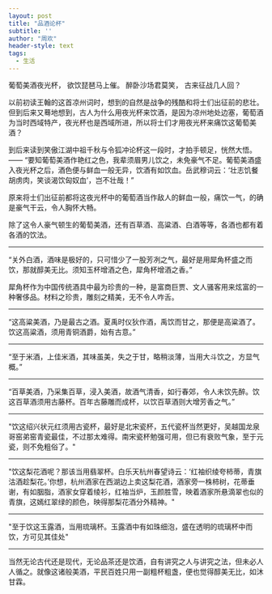```yaml
---
layout: post
title: "品酒论杯"
subtitle: ''
author: "周欢"
header-style: text
tags:
  - 生活
---
```


葡萄美酒夜光杯，
欲饮琵琶马上催。
醉卧沙场君莫笑，
古来征战几人回？

以前初读王翰的这首凉州词时，想到的自然是战争的残酷和将士们出征前的悲壮。但到后来又蓦地想到，古人为什么用夜光杯来饮酒，是因为凉州地处边塞，葡萄酒为当时西域特产，夜光杯也是西域所进，所以将士们才用夜光杯来痛饮这葡萄美酒？

到后来读到笑傲江湖中祖千秋与令狐冲论杯这一段时，才拍手顿足，恍然大悟。—— “要知葡萄美酒作艳红之色，我辈须眉男儿饮之，未免豪气不足。葡萄美酒盛入夜光杯之后，酒色便与鲜血一般无异，饮酒有如饮血。岳武穆词云：‘壮志饥餐胡虏肉，笑谈渴饮匈奴血’，岂不壮哉！”

原来将士们出征前都将这夜光杯中的葡萄酒当作敌人的鲜血一般，痛饮一气，的确是豪气干云，令人胸怀大畅。

除了这令人豪气顿生的葡萄美酒，还有百草酒、高粱酒、白酒等等，各酒也都有着各酒的饮法。

****

“关外白酒，酒味是极好的，只可惜少了一股芳冽之气，最好是用犀角杯盛之而饮，那就醇美无比。须知玉杯增酒之色，犀角杯增酒之香。”

犀角杯作为中国传统酒具中最为珍贵的一种，是富商巨贾、文人骚客用来炫富的一种奢侈品。材料之珍贵，雕刻之精美，无不令人咋舌。

****

“这高粱美酒，乃是最古之酒。夏禹时仪狄作酒，禹饮而甘之，那便是高粱酒了。饮这高粱酒，须用青铜酒爵，始有古意。”

****

“至于米酒，上佳米酒，其味虽美，失之于甘，略稍淡薄，当用大斗饮之，方显气概。”

****

“百草美酒，乃采集百草，浸入美酒，故酒气清香，如行春郊，令人未饮先醉。饮这百草酒须用古藤杯。百年古藤雕而成杯，以饮百草酒则大增芳香之气。”

****

"饮这绍兴状元红须用古瓷杯，最好是北宋瓷杯，五代瓷杯当然更好，吴越国龙泉哥窑弟窑青瓷最佳，不过那太难得。南宋瓷杯勉强可用，但已有衰败气象，至于元瓷，则不免粗俗了。"

****

"饮这梨花酒呢？那该当用翡翠杯。白乐天杭州春望诗云：‘红袖织绫夸柿蒂，青旗沽酒趁梨花。’你想，杭州酒家在西湖边上卖这梨花酒，酒家旁一株柿树，花蒂垂谢，有如胭脂，酒家女穿着绫衫，红袖当炉，玉颜胜雪，映着酒家所悬滴翠也似的青旗，这嫣红翠绿的颜色，映得那梨花酒分外精神。"

****

"至于饮这玉露酒，当用琉璃杯。玉露酒中有如珠细泡，盛在透明的琉璃杯中而饮，方可见其佳处"

****

当然无论古代还是现代，无论品茶还是饮酒，自有讲究之人与讲究之法，但未必人人循之。就像这诸般美酒，平民百姓只用一副粗杯粗盏，便也觉得醇美无比，如沐甘霖。



